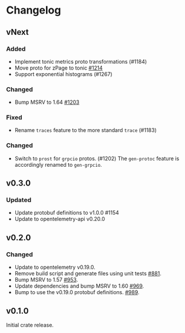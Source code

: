 # Changelog

## vNext

### Added

- Implement tonic metrics proto transformations (#1184)
- Move proto for zPage to tonic [#1214](https://github.com/open-telemetry/opentelemetry-rust/pull/1214)
- Support exponential histograms (#1267)

### Changed

- Bump MSRV to 1.64 [#1203](https://github.com/open-telemetry/opentelemetry-rust/pull/1203)

### Fixed

- Rename `traces` feature to the more standard `trace` (#1183)

### Changed

- Switch to `prost` for `grpcio` protos. (#1202)
  The `gen-protoc` feature is accordingly renamed to `gen-grpcio`.

## v0.3.0

### Updated

- Update protobuf definitions to v1.0.0 #1154
- Update to opentelemetry-api v0.20.0

## v0.2.0
### Changed
- Update to opentelemetry v0.19.0.
- Remove build script and generate files using unit tests [#881](https://github.com/open-telemetry/opentelemetry-rust/pull/881).
- Bump MSRV to 1.57 [#953](https://github.com/open-telemetry/opentelemetry-rust/pull/953).
- Update dependencies and bump MSRV to 1.60 [#969](https://github.com/open-telemetry/opentelemetry-rust/pull/969).
- Bump to use the v0.19.0 protobuf definitions. [#989](https://github.com/open-telemetry/opentelemetry-rust/pull/989).

## v0.1.0

Initial crate release.
